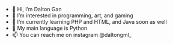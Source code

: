 - 👋 Hi, I’m Dalton Gan
- 👀 I’m interested in programming, art, and gaming
- 🌱 I’m currently learning PHP and HTML, and Java soon as well
- 💞️ My main language is Python
- 📫 You can reach me on instagram @daltongml_

<!---
Dalton-G/Dalton-G is a ✨ special ✨ repository because its `README.md` (this file) appears on your GitHub profile.
You can click the Preview link to take a look at your changes.
--->
